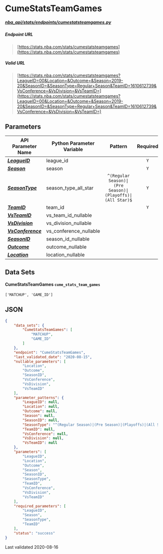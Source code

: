 # CumeStatsTeamGames
##### [nba_api/stats/endpoints/cumestatsteamgames.py](https://github.com/swar/nba_api/blob/master/src/nba_api/stats/endpoints/cumestatsteamgames.py)

##### Endpoint URL
>[https://stats.nba.com/stats/cumestatsteamgames](https://stats.nba.com/stats/cumestatsteamgames)

##### Valid URL
>[https://stats.nba.com/stats/cumestatsteamgames?LeagueID=00&Location=&Outcome=&Season=2019-20&SeasonID=&SeasonType=Regular+Season&TeamID=1610612739&VsConference=&VsDivision=&VsTeamID=](https://stats.nba.com/stats/cumestatsteamgames?LeagueID=00&Location=&Outcome=&Season=2019-20&SeasonID=&SeasonType=Regular+Season&TeamID=1610612739&VsConference=&VsDivision=&VsTeamID=)

## Parameters
API Parameter Name | Python Parameter Variable | Pattern | Required | Nullable
------------ | ------------ | :-----------: | :---: | :---:
[_**LeagueID**_](https://github.com/swar/nba_api/blob/master/docs/nba_api/stats/library/parameters.md#LeagueID) | league_id |  | `Y` |  | 
[_**Season**_](https://github.com/swar/nba_api/blob/master/docs/nba_api/stats/library/parameters.md#Season) | season |  | `Y` |  | 
[_**SeasonType**_](https://github.com/swar/nba_api/blob/master/docs/nba_api/stats/library/parameters.md#SeasonType) | season_type_all_star | `^(Regular Season)\|(Pre Season)\|(Playoffs)\|(All Star)$` | `Y` |  | 
[_**TeamID**_](https://github.com/swar/nba_api/blob/master/docs/nba_api/stats/library/parameters.md#TeamID) | team_id |  | `Y` |  | 
[_**VsTeamID**_](https://github.com/swar/nba_api/blob/master/docs/nba_api/stats/library/parameters.md#VsTeamID) | vs_team_id_nullable |  |  | `Y` | 
[_**VsDivision**_](https://github.com/swar/nba_api/blob/master/docs/nba_api/stats/library/parameters.md#VsDivision) | vs_division_nullable |  |  | `Y` | 
[_**VsConference**_](https://github.com/swar/nba_api/blob/master/docs/nba_api/stats/library/parameters.md#VsConference) | vs_conference_nullable |  |  | `Y` | 
[_**SeasonID**_](https://github.com/swar/nba_api/blob/master/docs/nba_api/stats/library/parameters.md#SeasonID) | season_id_nullable |  |  | `Y` | 
[_**Outcome**_](https://github.com/swar/nba_api/blob/master/docs/nba_api/stats/library/parameters.md#Outcome) | outcome_nullable |  |  | `Y` | 
[_**Location**_](https://github.com/swar/nba_api/blob/master/docs/nba_api/stats/library/parameters.md#Location) | location_nullable |  |  | `Y` | 

## Data Sets
#### CumeStatsTeamGames `cume_stats_team_games`
```text
['MATCHUP', 'GAME_ID']
```


## JSON
```json
{
    "data_sets": {
        "CumeStatsTeamGames": [
            "MATCHUP",
            "GAME_ID"
        ]
    },
    "endpoint": "CumeStatsTeamGames",
    "last_validated_date": "2020-08-15",
    "nullable_parameters": [
        "Location",
        "Outcome",
        "SeasonID",
        "VsConference",
        "VsDivision",
        "VsTeamID"
    ],
    "parameter_patterns": {
        "LeagueID": null,
        "Location": null,
        "Outcome": null,
        "Season": null,
        "SeasonID": null,
        "SeasonType": "^(Regular Season)|(Pre Season)|(Playoffs)|(All Star)$",
        "TeamID": null,
        "VsConference": null,
        "VsDivision": null,
        "VsTeamID": null
    },
    "parameters": [
        "LeagueID",
        "Location",
        "Outcome",
        "Season",
        "SeasonID",
        "SeasonType",
        "TeamID",
        "VsConference",
        "VsDivision",
        "VsTeamID"
    ],
    "required_parameters": [
        "LeagueID",
        "Season",
        "SeasonType",
        "TeamID"
    ],
    "status": "success"
}
```

Last validated 2020-08-16
